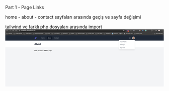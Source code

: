 Part 1 - Page Links

home - about - contact sayfaları arasında geçiş ve sayfa değişimi

tailwind ve farklı php dosyaları arasında import 
![Örnek](image.png)